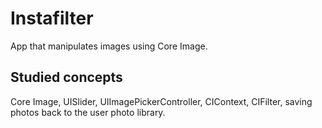 # Instafilter

App that manipulates images using Core Image.

## Studied concepts

Core Image, UISlider, UIImagePickerController, CIContext, CIFilter, saving photos back to the user photo library.
